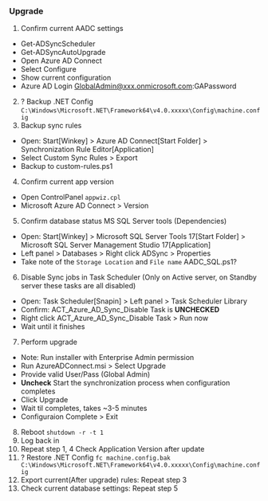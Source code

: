 ### Upgrade
1. Confirm current AADC settings
  - Get-ADSyncScheduler
  - Get-ADSyncAutoUpgrade
  - Open Azure AD Connect
  - Select Configure
  - Show current configuration
  - Azure AD Login GlobalAdmin@xxx.onmicrosoft.com:GAPassword
2. ? Backup .NET Config `C:\Windows\Microsoft.NET\Framework64\v4.0.xxxxx\Config\machine.config`
3. Backup sync rules
  - Open: Start\[Winkey\] > Azure AD Connect\[Start Folder\] > Synchronization Rule Editor\[Application\]
  - Select Custom Sync Rules > Export
  - Backup to custom-rules.ps1
4. Confirm current app version
  - Open ControlPanel `appwiz.cpl`
  - Microsoft Azure AD Connect > Version
5. Confirm database status MS SQL Server tools \(Dependencies\)
  - Open: Start\[Winkey\] > Microsoft SQL Server Tools 17\[Start Folder\] > Microsoft SQL Server Management Studio 17\[Application\]
  - Left panel > Databases > Right click ADSync > Properties
  - Take note of the `Storage Location` and `File name` AADC_SQL.ps1?
6. Disable Sync jobs in Task Scheduler \(Only on Active server, on Standby server these tasks are all disabled\)
  - Open: Task Scheduler\[Snapin\] > Left panel > Task Scheduler Library
  - Confirm: ACT_Azure_AD_Sync_Disable Task is **UNCHECKED**
  - Right click ACT_Azure_AD_Sync_Disable Task > Run now
  - Wait until it finishes
7. Perform upgrade
  - Note: Run installer with Enterprise Admin permission
  - Run AzureADConnect.msi > Select Upgrade
  - Provide valid User/Pass \(Global Admin\)
  - **Uncheck** Start the synchronization process when configuration completes
  - Click Upgrade
  - Wait til completes, takes ~3-5 minutes
  - Configuraion Complete > Exit
8. Reboot `shutdown -r -t 1`
9. Log back in
10. Repeat step 1, 4 Check Application Version after update
11. ? Restore .NET Config `fc machine.config.bak C:\Windows\Microsoft.NET\Framework64\v4.0.xxxxx\Config\machine.config`
12. Export current\(After upgrade\) rules: Repeat step 3
13. Check current database settings: Repeat step 5